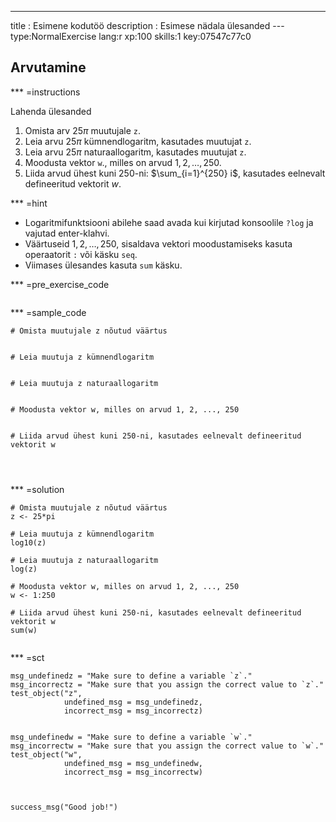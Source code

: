 ---
title       : Esimene kodutöö
description : Esimese nädala ülesanded
--- type:NormalExercise lang:r xp:100 skills:1 key:07547c77c0
## Arvutamine


*** =instructions

Lahenda ülesanded

1. Omista arv $25 \pi$ muutujale `z`.
1. Leia arvu $25 \pi$ kümnendlogaritm, kasutades muutujat `z`.
1. Leia arvu $25 \pi$ naturaallogaritm, kasutades muutujat `z`.
1. Moodusta vektor `w`., milles on arvud $1, 2, \ldots, 250$.
1. Liida arvud ühest kuni 250-ni: $\sum_{i=1}^{250} i$, kasutades eelnevalt defineeritud vektorit $w$.

*** =hint
- Logaritmifunktsiooni abilehe saad avada kui kirjutad konsoolile `?log` ja vajutad enter-klahvi.
- Väärtuseid  $1, 2, \ldots, 250$, sisaldava vektori moodustamiseks kasuta operaatorit `:` või käsku `seq`.
- Viimases ülesandes kasuta `sum` käsku.

*** =pre_exercise_code
```{r}

```

*** =sample_code
```{r}
# Omista muutujale z nõutud väärtus


# Leia muutuja z kümnendlogaritm


# Leia muutuja z naturaallogaritm


# Moodusta vektor w, milles on arvud 1, 2, ..., 250


# Liida arvud ühest kuni 250-ni, kasutades eelnevalt defineeritud vektorit w




```

*** =solution
```{r}
# Omista muutujale z nõutud väärtus
z <- 25*pi

# Leia muutuja z kümnendlogaritm
log10(z)

# Leia muutuja z naturaallogaritm
log(z)

# Moodusta vektor w, milles on arvud 1, 2, ..., 250
w <- 1:250

# Liida arvud ühest kuni 250-ni, kasutades eelnevalt defineeritud vektorit w
sum(w)


```

*** =sct
```{r}
msg_undefinedz = "Make sure to define a variable `z`."
msg_incorrectz = "Make sure that you assign the correct value to `z`."
test_object("z", 
            undefined_msg = msg_undefinedz,
            incorrect_msg = msg_incorrectz) 


msg_undefinedw = "Make sure to define a variable `w`."
msg_incorrectw = "Make sure that you assign the correct value to `w`."
test_object("w", 
            undefined_msg = msg_undefinedw,
            incorrect_msg = msg_incorrectw) 



success_msg("Good job!")



```





